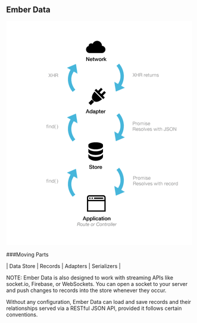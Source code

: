 ##  Ember Data

![picture of Ember-Data sketch](images/assets/ember-data-sketch.png)

###Moving Parts

| Data Store | Records | Adapters | Serializers |


NOTE:
Ember Data is also designed to work with streaming APIs like socket.io, Firebase, or WebSockets. 
You can open a socket to your server and push changes to records into the store whenever they occur.

Without any configuration, Ember Data can load and save records and their relationships served via a RESTful JSON API, provided it follows certain conventions.
